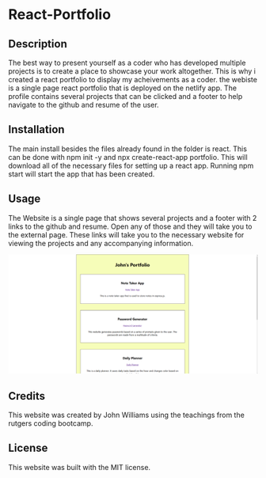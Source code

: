 # React-Portfolio

## Description

The best way to present yourself as a coder who has developed multiple projects is to create a place to showcase your work altogether. This is why i created a react portfolio to display my acheivements as a coder. the webiste is a single page react portfolio that is deployed on the netlify app. The profile contains several projects that can be clicked and a footer to help navigate to the github and resume of the user.

## Installation

The main install besides the files already found in the folder is react. This can be done with npm init -y and npx create-react-app portfolio. This will download all of the necessary files for setting up a react app. Running npm start will start the app that has been created.

## Usage

The Website is a single page that shows several projects and a footer with 2 links to the github and resume. Open any of those and they will take you to the external page. These links will take you to the necessary website for viewing the projects and any accompanying information.

![alt text](/portfolio/src/components/images/screenshot.PNG)

## Credits

This website was created by John Williams using the teachings from the rutgers coding bootcamp.

## License

This website was built with the MIT license.

